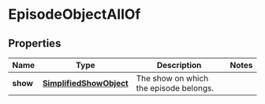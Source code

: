

# EpisodeObjectAllOf

## Properties

Name | Type | Description | Notes
------------ | ------------- | ------------- | -------------
**show** | [**SimplifiedShowObject**](SimplifiedShowObject.md) | The show on which the episode belongs.  | 



